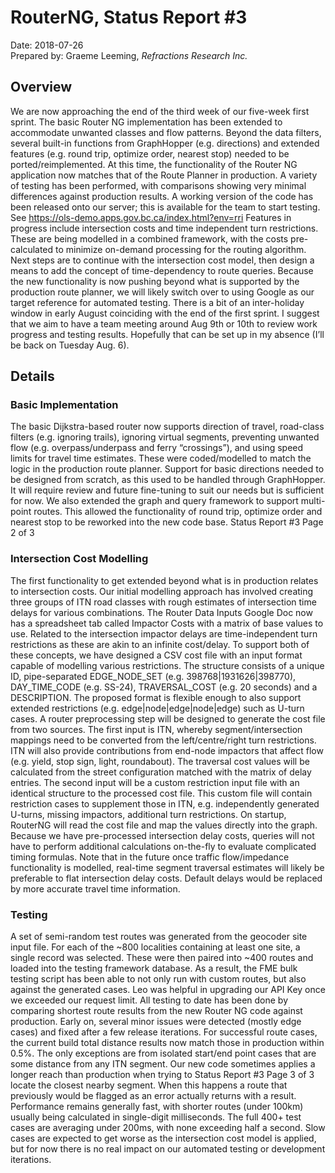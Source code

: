 # RouterNG, Status Report #3
Date: 2018-07-26<br>
Prepared by: Graeme Leeming, *Refractions Research Inc.*
## Overview
We are now approaching the end of the third week of our five-week first sprint. The basic Router NG implementation has been extended to accommodate unwanted classes and flow patterns. Beyond the data filters, several built-in functions from GraphHopper (e.g. directions) and extended features (e.g. round trip, optimize order, nearest stop) needed to be ported/reimplemented. At this time, the functionality of the Router NG application now matches that of the Route Planner in production.
A variety of testing has been performed, with comparisons showing very minimal differences against production results. A working version of the code has been released onto our server; this is available for the team to start testing. See https://ols-demo.apps.gov.bc.ca/index.html?env=rri
Features in progress include intersection costs and time independent turn restrictions. These are being modelled in a combined framework, with the costs pre-calculated to minimize on-demand processing for the routing algorithm. Next steps are to continue with the intersection cost model, then design a means to add the concept of time-dependency to route queries. Because the new functionality is now pushing beyond what is supported by the production route planner, we will likely switch over to using Google as our target reference for automated testing.
There is a bit of an inter-holiday window in early August coinciding with the end of the first sprint. I suggest that we aim to have a team meeting around Aug 9th or 10th to review work progress and testing results. Hopefully that can be set up in my absence (I’ll be back on Tuesday Aug. 6).
## Details
### Basic Implementation
The basic Dijkstra-based router now supports direction of travel, road-class filters (e.g. ignoring trails), ignoring virtual segments, preventing unwanted flow (e.g. overpass/underpass and ferry “crossings”), and using speed limits for travel time estimates. These were coded/modelled to match the logic in the production route planner.
Support for basic directions needed to be designed from scratch, as this used to be handled through GraphHopper. It will require review and future fine-tuning to suit our needs but is sufficient for now. We also extended the graph and query framework to support multi-point routes. This allowed the functionality of round trip, optimize order and nearest stop to be reworked into the new code base.
Status Report #3 Page 2 of 3
### Intersection Cost Modelling
The first functionality to get extended beyond what is in production relates to
intersection costs. Our initial modelling approach has involved creating three
groups of ITN road classes with rough estimates of intersection time delays
for various combinations. The Router Data Inputs Google Doc now has a
spreadsheet tab called Impactor Costs with a matrix of base values to use.
Related to the intersection impactor delays are time-independent turn
restrictions as these are akin to an infinite cost/delay. To support both of
these concepts, we have designed a CSV cost file with an input format
capable of modelling various restrictions. The structure consists of a unique
ID, pipe-separated EDGE_NODE_SET (e.g. 398768|1931626|398770),
DAY_TIME_CODE (e.g. SS-24), TRAVERSAL_COST (e.g. 20 seconds) and a
DESCRIPTION. The proposed format is flexible enough to also support
extended restrictions (e.g. edge|node|edge|node|edge) such as U-turn
cases.
A router preprocessing step will be designed to generate the cost file from
two sources. The first input is ITN, whereby segment/intersection mappings
need to be converted from the left/centre/right turn restrictions. ITN will
also provide contributions from end-node impactors that affect flow (e.g.
yield, stop sign, light, roundabout). The traversal cost values will be
calculated from the street configuration matched with the matrix of delay
entries. The second input will be a custom restriction input file with an
identical structure to the processed cost file. This custom file will contain
restriction cases to supplement those in ITN, e.g. independently generated
U-turns, missing impactors, additional turn restrictions.
On startup, RouterNG will read the cost file and map the values directly into
the graph. Because we have pre-processed intersection delay costs, queries
will not have to perform additional calculations on-the-fly to evaluate
complicated timing formulas. Note that in the future once traffic
flow/impedance functionality is modelled, real-time segment traversal
estimates will likely be preferable to flat intersection delay costs. Default
delays would be replaced by more accurate travel time information.
### Testing
A set of semi-random test routes was generated from the geocoder site input
file. For each of the ~800 localities containing at least one site, a single
record was selected. These were then paired into ~400 routes and loaded
into the testing framework database. As a result, the FME bulk testing script
has been able to not only run with custom routes, but also against the
generated cases. Leo was helpful in upgrading our API Key once we
exceeded our request limit.
All testing to date has been done by comparing shortest route results from
the new Router NG code against production. Early on, several minor issues
were detected (mostly edge cases) and fixed after a few release iterations.
For successful route cases, the current build total distance results now match
those in production within 0.5%. The only exceptions are from isolated
start/end point cases that are some distance from any ITN segment. Our
new code sometimes applies a longer reach than production when trying to
Status Report #3 Page 3 of 3
locate the closest nearby segment. When this happens a route that
previously would be flagged as an error actually returns with a result.
Performance remains generally fast, with shorter routes (under 100km)
usually being calculated in single-digit milliseconds. The full 400+ test cases
are averaging under 200ms, with none exceeding half a second. Slow cases
are expected to get worse as the intersection cost model is applied, but for
now there is no real impact on our automated testing or development
iterations.

